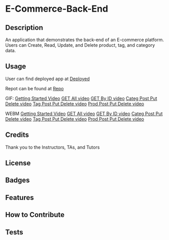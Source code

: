 # E-Commerce-Back-End

## Description

An application that demonstrates the back-end of an E-commerce platform. Users can Create, Read, Update, and Delete product, tag, and category data.

## Usage


User can find deployed app at [Deployed](https://jamesdartmouth.github.io/E-Commerce-Back-End/)

Repot can be found at [Repo](https://github.com/JamesDartmouth/E-Commerce-Back-End/settings/pages)

GIF:
[Getting Started Video](./assets/Getting%20Started%20gif.gif)
[GET All video](./assets/GET%20ALL%20gif.gif)
[GET By ID video](./assets/GET%20by%20ID%20gif.gif)
[Categ Post Put Delete video](./assets/Category%20Post%20Put%20Delete%20gif.gif)
[Tag Post Put Delete video](./assets/Tag%20Post%20Put%20Delete%20gif.gif)
[Prod Post Put Delete video](./assets/Product%20Post%20Put%20Delete%20gif.gif)


WEBM
[Getting Started Video](./assets/Getting%20Started%20webm.webm)
[GET All video](./assets/GET%20ALL%20webm.webm)
[GET By ID video](./assets/GET%20by%20ID%20webm.webm)
[Categ Post Put Delete video](./assets/Category%20Post%20Put%20Delete%20webm.webm)
[Tag Post Put Delete video](./assets/Tag%20Post%20Put%20Delete%20webm.webm)
[Prod Post Put Delete video](./assets/Product%20Post%20Put%20Delete%20webm.webm)



## Credits

Thank you to the Instructors, TAs, and Tutors


## License

## Badges

## Features

## How to Contribute


## Tests
